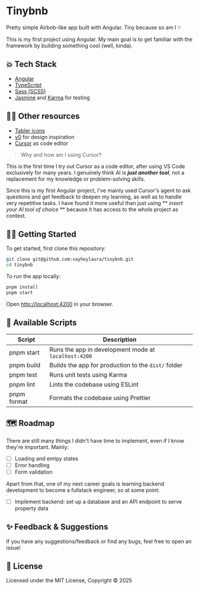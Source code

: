 # Tinybnb

Pretty simple Airbnb-like app built with Angular. Tiny because so am I ✨

This is my first project using Angular. My main goal is to get familiar with the framework by building something cool (well, kinda).

## 💥 Tech Stack

- [Angular](https://angular.dev/)
- [TypeScript](https://www.typescriptlang.org/)
- [Sass (SCSS)](https://sass-lang.com/)
- [Jasmine](https://jasmine.github.io/) and [Karma](https://karma-runner.github.io/latest/index.html) for testing

## 🙇‍♀️ Other resources

- [Tabler icons](https://tabler.io/icons)
- [v0](https://v0.dev/) for design inspiration
- [Cursor](https://cursor.com/) as code editor

> Why and how am I using Cursor?

This is the first time I try out Cursor as a code editor, after using VS Code exclusively for many years. I genuinely think AI is **_just another tool_**, not a replacement for my knowledge or problem-solving skills.

Since this is my first Angular project, I've mainly used Cursor's agent to ask questions and get feedback to deepen my learning, as well as to handle very repetitive tasks. I have found it more useful than just using ** _insert your AI tool of choice_ ** because it has access to the whole project as context.

## 👩‍💻 Getting Started

To get started, first clone this repository:

```bash
git clone git@github.com:sayheylaura/tinybnb.git
cd tinybnb
```

To run the app locally:

```bash
pnpm install
pnpm start
```

Open [http://localhost:4200](http://localhost:4200) in your browser.

## 🥷 Available Scripts

| Script      | Description                                          |
| ----------- | ---------------------------------------------------- |
| pnpm start  | Runs the app in development mode at `localhost:4200` |
| pnpm build  | Builds the app for production to the `dist/` folder  |
| pnpm test   | Runs unit tests using Karma                          |
| pnpm lint   | Lints the codebase using ESLint                      |
| pnpm format | Formats the codebase using Prettier                  |

## 🗺️ Roadmap

There are still many things I didn't have time to implement, even if I know they're important. Mainly:

- [ ] Loading and emtpy states
- [ ] Error handling
- [ ] Form validation

Apart from that, one of my next career goals is learning backend development to become a fullstack engineer, so at some point:

- [ ] Implement backend: set up a database and an API endpoint to serve property data

## ✨ Feedback & Suggestions

If you have any suggestions/feedback or find any bugs, feel free to open an issue!

## 📜 License

Licensed under the MIT License, Copyright © 2025

